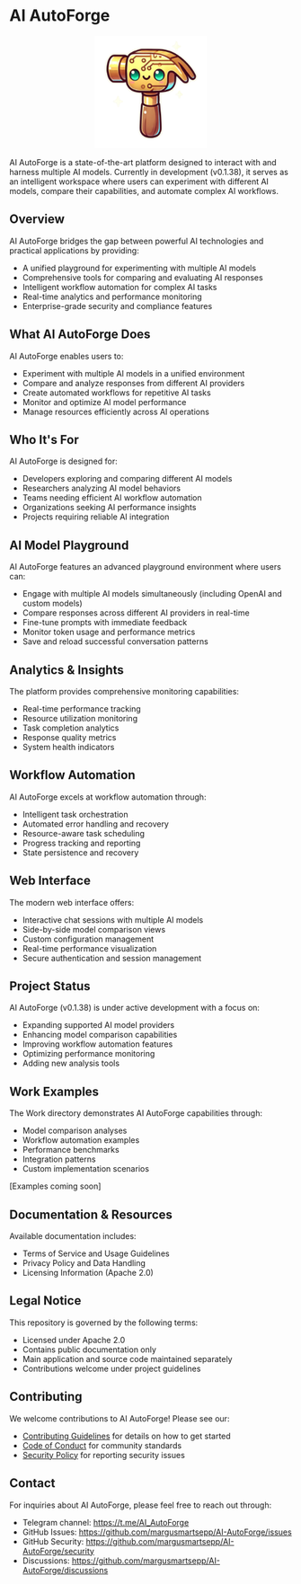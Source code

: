 # AI AutoForge

<p align="center">
  <img src="images/logo.png" alt="AI AutoForge Logo" width="200"/>
</p>

AI AutoForge is a state-of-the-art platform designed to interact with and harness multiple AI models. Currently in development (v0.1.38), it serves as an intelligent workspace where users can experiment with different AI models, compare their capabilities, and automate complex AI workflows.

## Overview

AI AutoForge bridges the gap between powerful AI technologies and practical applications by providing:

- A unified playground for experimenting with multiple AI models
- Comprehensive tools for comparing and evaluating AI responses
- Intelligent workflow automation for complex AI tasks
- Real-time analytics and performance monitoring
- Enterprise-grade security and compliance features

## What AI AutoForge Does

AI AutoForge enables users to:

- Experiment with multiple AI models in a unified environment
- Compare and analyze responses from different AI providers
- Create automated workflows for repetitive AI tasks
- Monitor and optimize AI model performance
- Manage resources efficiently across AI operations

## Who It's For

AI AutoForge is designed for:

- Developers exploring and comparing different AI models
- Researchers analyzing AI model behaviors
- Teams needing efficient AI workflow automation
- Organizations seeking AI performance insights
- Projects requiring reliable AI integration

## AI Model Playground

AI AutoForge features an advanced playground environment where users can:

- Engage with multiple AI models simultaneously (including OpenAI and custom models)
- Compare responses across different AI providers in real-time
- Fine-tune prompts with immediate feedback
- Monitor token usage and performance metrics
- Save and reload successful conversation patterns

## Analytics & Insights

The platform provides comprehensive monitoring capabilities:

- Real-time performance tracking
- Resource utilization monitoring
- Task completion analytics
- Response quality metrics
- System health indicators

## Workflow Automation

AI AutoForge excels at workflow automation through:

- Intelligent task orchestration
- Automated error handling and recovery
- Resource-aware task scheduling
- Progress tracking and reporting
- State persistence and recovery

## Web Interface

The modern web interface offers:

- Interactive chat sessions with multiple AI models
- Side-by-side model comparison views
- Custom configuration management
- Real-time performance visualization
- Secure authentication and session management

## Project Status

AI AutoForge (v0.1.38) is under active development with a focus on:

- Expanding supported AI model providers
- Enhancing model comparison capabilities
- Improving workflow automation features
- Optimizing performance monitoring
- Adding new analysis tools

## Work Examples

The Work directory demonstrates AI AutoForge capabilities through:

- Model comparison analyses
- Workflow automation examples
- Performance benchmarks
- Integration patterns
- Custom implementation scenarios

[Examples coming soon]

## Documentation & Resources

Available documentation includes:
- Terms of Service and Usage Guidelines
- Privacy Policy and Data Handling
- Licensing Information (Apache 2.0)

## Legal Notice

This repository is governed by the following terms:
- Licensed under Apache 2.0
- Contains public documentation only
- Main application and source code maintained separately
- Contributions welcome under project guidelines

## Contributing

We welcome contributions to AI AutoForge! Please see our:

- [Contributing Guidelines](CONTRIBUTING.md) for details on how to get started
- [Code of Conduct](CODE_OF_CONDUCT.md) for community standards
- [Security Policy](SECURITY.md) for reporting security issues

## Contact

For inquiries about AI AutoForge, please feel free to reach out through:
- Telegram channel: https://t.me/AI_AutoForge
- GitHub Issues: https://github.com/margusmartsepp/AI-AutoForge/issues
- GitHub Security: https://github.com/margusmartsepp/AI-AutoForge/security
- Discussions: https://github.com/margusmartsepp/AI-AutoForge/discussions